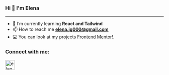 ### Hi 👋 I'm Elena

<!--
**ElenaGonzalez2000** is a ✨ _special_ ✨ repository because its `README.md` (this file) appears on your GitHub profile.

Here are some ideas to get you started:

- 🔭 I’m currently working on ...
- 🌱 I’m currently learning ...
- 👯 I’m looking to collaborate on ...
- 🤔 I’m looking for help with ...
- 💬 Ask me about ...
- 📫 How to reach me: ...
- 😄 Pronouns: ...
- ⚡ Fun fact: ...

 -->
___


- 🌱 I’m currently learning **React and Tailwind**
- 📫 How to reach me **elena.ig000@gmail.com**
- 💻 You can look at my projects [Frontend Mentor!](https://www.frontendmentor.io/profile/ElenaGonzalez2000).

<h3 align="left">Connect with me:</h3>
<p align="left">
<a href="https://linkedin.com/in/elenagonzalez2000" target="blank"><img align="center" src="https://raw.githubusercontent.com/rahuldkjain/github-profile-readme-generator/master/src/images/icons/Social/linked-in-alt.svg" alt="elenagonzalez2000" height="30" width="30" /></a>
</p>

<!--
![Anurag's GitHub stats](https://github-readme-stats.vercel.app/api?username=elenagonzalez2000&show_icons=true&theme=tokyonight)

[![Top Langs](https://github-readme-stats.vercel.app/api/top-langs/?username=elenagonzalez2000&layout=compact)](https://github.com/elenagonzalez2000/github-readme-stats)
-->
